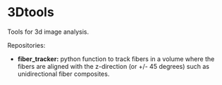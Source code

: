 # 3Dtools
Tools for 3d image analysis.

Repositories:
- **fiber_tracker:** python function to track fibers in a volume where the fibers are aligned with the z-direction (or +/- 45 degrees) such as unidirectional fiber composites.
